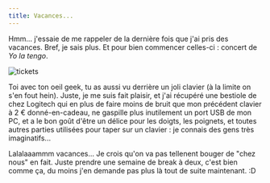 ```yaml
---
title: Vacances...
---
```


Hmm... j'essaie de me rappeler de la dernière fois que j'ai pris des vacances.
Bref, je sais plus. Et pour bien commencer celles-ci : concert de _Yo la
tengo_.

![tickets](http://wtf.cyprio.net/pics/yolatengo.jpg)

Toi avec ton oeil geek, tu as aussi vu derrière un joli clavier (à la limite
on s'en fout hein). Juste, je me suis fait plaisir, et j'ai récupéré une
bestiole de chez Logitech qui en plus de faire moins de bruit que mon
précédent clavier à 2 € donné-en-cadeau, ne gaspille plus inutilement un port
USB de mon PC, et a le bon goût d'être un délice pour les doigts, les
poignets, et toutes autres parties utilisées pour taper sur un clavier : je
connais des gens très imaginatifs...

Lalalaaammm vacances... Je crois qu'on va pas tellenent bouger de "chez nous"
en fait. Juste prendre une semaine de break à deux, c'est bien comme ça, du
moins j'en demande pas plus là tout de suite maintenant. :D

